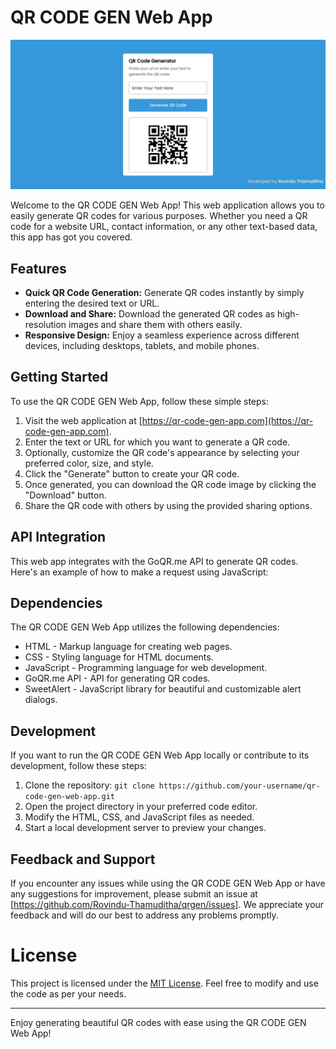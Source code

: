# QR CODE GEN Web App

![QR CODE GEN Web App](image.png)

Welcome to the QR CODE GEN Web App! This web application allows you to easily generate QR codes for various purposes. Whether you need a QR code for a website URL, contact information, or any other text-based data, this app has got you covered.

## Features

- **Quick QR Code Generation:** Generate QR codes instantly by simply entering the desired text or URL.
- **Download and Share:** Download the generated QR codes as high-resolution images and share them with others easily.
- **Responsive Design:** Enjoy a seamless experience across different devices, including desktops, tablets, and mobile phones.

## Getting Started

To use the QR CODE GEN Web App, follow these simple steps:

1. Visit the web application at [https://qr-code-gen-app.com](https://qr-code-gen-app.com).
2. Enter the text or URL for which you want to generate a QR code.
3. Optionally, customize the QR code's appearance by selecting your preferred color, size, and style.
4. Click the "Generate" button to create your QR code.
5. Once generated, you can download the QR code image by clicking the "Download" button.
6. Share the QR code with others by using the provided sharing options.

## API Integration

This web app integrates with the GoQR.me API to generate QR codes. Here's an example of how to make a request using JavaScript:

## Dependencies

The QR CODE GEN Web App utilizes the following dependencies:

- HTML - Markup language for creating web pages.
- CSS - Styling language for HTML documents.
- JavaScript - Programming language for web development.
- GoQR.me API - API for generating QR codes.
- SweetAlert - JavaScript library for beautiful and customizable alert dialogs.

## Development

If you want to run the QR CODE GEN Web App locally or contribute to its development, follow these steps:

1. Clone the repository: `git clone https://github.com/your-username/qr-code-gen-web-app.git`
2. Open the project directory in your preferred code editor.
3. Modify the HTML, CSS, and JavaScript files as needed.
4. Start a local development server to preview your changes.

## Feedback and Support

If you encounter any issues while using the QR CODE GEN Web App or have any suggestions for improvement, please submit an issue at [https://github.com/Rovindu-Thamuditha/qrgen/issues]. We appreciate your feedback and will do our best to address any problems promptly.

# License

This project is licensed under the [MIT License](LICENSE). Feel free to modify and use the code as per your needs.

---
Enjoy generating beautiful QR codes with ease using the QR CODE GEN Web App!
